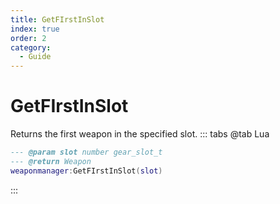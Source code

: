 ```yaml
---
title: GetFIrstInSlot
index: true
order: 2
category:
  - Guide
---
```


# GetFIrstInSlot
Returns the first weapon in the specified slot.
::: tabs
@tab Lua
```lua
--- @param slot number gear_slot_t
--- @return Weapon
weaponmanager:GetFIrstInSlot(slot)
```

:::